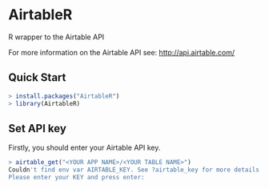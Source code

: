 # AirtableR
R wrapper to the Airtable API 

For more information on the Airtable API see: http://api.airtable.com/

## Quick Start
```r
> install.packages("AirtableR")
> library(AirtableR)
```

## Set API key
Firstly, you should enter your Airtable API key.
```r
> airtable_get("<YOUR APP NAME>/<YOUR TABLE NAME>")
Couldn't find env var AIRTABLE_KEY. See ?airtable_key for more details.
Please enter your KEY and press enter:
```
